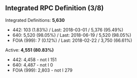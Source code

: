 ## Integrated RPC Definition (3/8)

Integrated Definitions: __5,630__

  * 442: 103 (1.83%) / Last: 2018-03-01 / 5,376 (95.49%)
  * 640: 5,520 (98.05%) / Last: 2018-06-19 / 5,520 (98.05%)
  * FOIA (999): 7 (0.12%) / Last: 2018-02-22 / 3,750 (66.61%)

Active: __4,551 (80.83%)__

  * 442: 4,458 - not I 151
  * 640: 4,487 - not I 0
  * FOIA (999): 2,803 - not I 279


